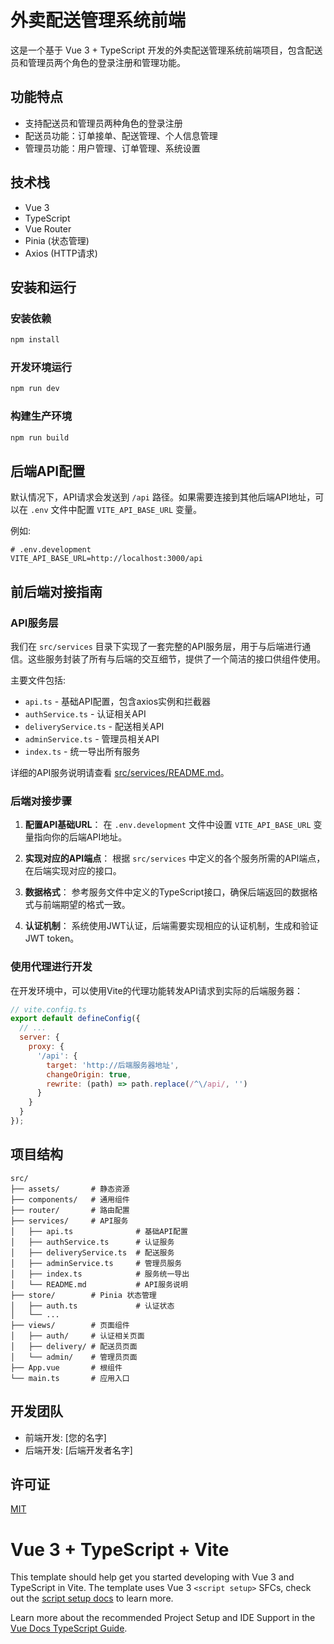 # 外卖配送管理系统前端

这是一个基于 Vue 3 + TypeScript 开发的外卖配送管理系统前端项目，包含配送员和管理员两个角色的登录注册和管理功能。

## 功能特点

- 支持配送员和管理员两种角色的登录注册
- 配送员功能：订单接单、配送管理、个人信息管理
- 管理员功能：用户管理、订单管理、系统设置

## 技术栈

- Vue 3
- TypeScript
- Vue Router
- Pinia (状态管理)
- Axios (HTTP请求)

## 安装和运行

### 安装依赖

```bash
npm install
```

### 开发环境运行

```bash
npm run dev
```

### 构建生产环境

```bash
npm run build
```

## 后端API配置

默认情况下，API请求会发送到 `/api` 路径。如果需要连接到其他后端API地址，可以在 `.env` 文件中配置 `VITE_API_BASE_URL` 变量。

例如:
```
# .env.development
VITE_API_BASE_URL=http://localhost:3000/api
```

## 前后端对接指南

### API服务层

我们在 `src/services` 目录下实现了一套完整的API服务层，用于与后端进行通信。这些服务封装了所有与后端的交互细节，提供了一个简洁的接口供组件使用。

主要文件包括:

- `api.ts` - 基础API配置，包含axios实例和拦截器
- `authService.ts` - 认证相关API
- `deliveryService.ts` - 配送相关API
- `adminService.ts` - 管理员相关API
- `index.ts` - 统一导出所有服务

详细的API服务说明请查看 [src/services/README.md](src/services/README.md)。

### 后端对接步骤

1. **配置API基础URL**：
   在 `.env.development` 文件中设置 `VITE_API_BASE_URL` 变量指向你的后端API地址。

2. **实现对应的API端点**：
   根据 `src/services` 中定义的各个服务所需的API端点，在后端实现对应的接口。

3. **数据格式**：
   参考服务文件中定义的TypeScript接口，确保后端返回的数据格式与前端期望的格式一致。

4. **认证机制**：
   系统使用JWT认证，后端需要实现相应的认证机制，生成和验证JWT token。

### 使用代理进行开发

在开发环境中，可以使用Vite的代理功能转发API请求到实际的后端服务器：

```javascript
// vite.config.ts
export default defineConfig({
  // ...
  server: {
    proxy: {
      '/api': {
        target: 'http://后端服务器地址',
        changeOrigin: true,
        rewrite: (path) => path.replace(/^\/api/, '')
      }
    }
  }
});
```

## 项目结构

```
src/
├── assets/       # 静态资源
├── components/   # 通用组件
├── router/       # 路由配置
├── services/     # API服务
│   ├── api.ts              # 基础API配置
│   ├── authService.ts      # 认证服务
│   ├── deliveryService.ts  # 配送服务
│   ├── adminService.ts     # 管理员服务
│   ├── index.ts            # 服务统一导出
│   └── README.md           # API服务说明
├── store/        # Pinia 状态管理
│   ├── auth.ts             # 认证状态
│   └── ...
├── views/        # 页面组件
│   ├── auth/     # 认证相关页面
│   ├── delivery/ # 配送员页面
│   └── admin/    # 管理员页面
├── App.vue       # 根组件
└── main.ts       # 应用入口
```

## 开发团队

- 前端开发: [您的名字]
- 后端开发: [后端开发者名字]

## 许可证

[MIT](LICENSE)

# Vue 3 + TypeScript + Vite

This template should help get you started developing with Vue 3 and TypeScript in Vite. The template uses Vue 3 `<script setup>` SFCs, check out the [script setup docs](https://v3.vuejs.org/api/sfc-script-setup.html#sfc-script-setup) to learn more.

Learn more about the recommended Project Setup and IDE Support in the [Vue Docs TypeScript Guide](https://vuejs.org/guide/typescript/overview.html#project-setup).
